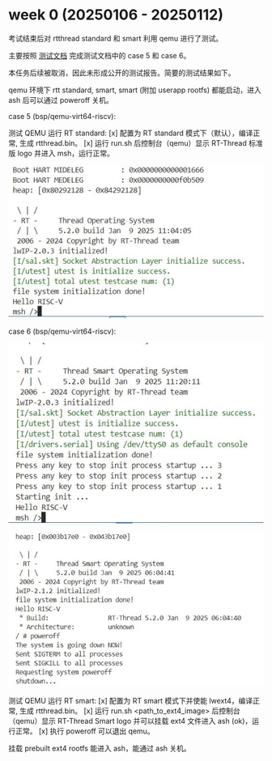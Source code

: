 # week 0 (20250106 - 20250112)

考试结束后对 rtthread standard 和 smart 利用 qemu 进行了测试。

主要按照 [测试文档](https://github.com/plctlab/plct-rt-thread/blob/notes/0.notes/20241223-rtt-test-guide.md) 完成测试文档中的 case 5 和 case 6。

本任务后续被取消，因此未形成公开的测试报告。简要的测试结果如下。

qemu 环境下 rtt standard, smart, smart (附加 userapp rootfs) 都能启动，进入 ash 后可以通过 poweroff 关机。

case 5 (bsp/qemu-virt64-riscv):

测试 QEMU 运行 RT standard:
[x] 配置为 RT standard 模式下（默认），编译正常, 生成 rtthread.bin。
[x] 运行 run.sh 后控制台（qemu）显示 RT-Thread 标准版 logo 并进入 msh，运行正常。

![alt text](image.png)

case 6 (bsp/qemu-virt64-riscv):

![alt text](image-1.png)

![alt text](image-2.png)

测试 QEMU 运行 RT smart:
[x] 配置为 RT smart 模式下并使能 lwext4，编译正常, 生成 rtthread.bin。
[x] 运行 run.sh <path_to_ext4_image> 后控制台（qemu）显示 RT-Thread Smart logo 并可以挂载 ext4 文件进入 ash (ok)，运行正常。
[x] 执行 poweroff 可以退出 qemu。

挂载 prebuilt ext4 rootfs 能进入 ash，能通过 ash 关机。